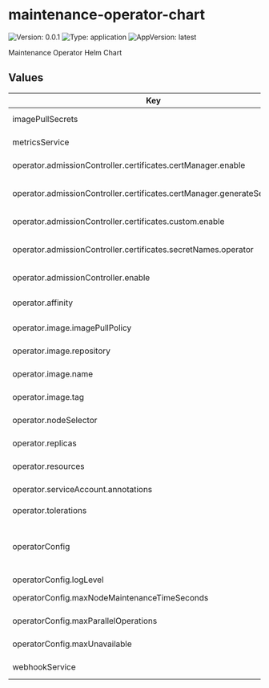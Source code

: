 # maintenance-operator-chart

![Version: 0.0.1](https://img.shields.io/badge/Version-0.0.1-informational?style=flat-square) ![Type: application](https://img.shields.io/badge/Type-application-informational?style=flat-square) ![AppVersion: latest](https://img.shields.io/badge/AppVersion-latest-informational?style=flat-square)

Maintenance Operator Helm Chart

## Values

| Key | Type | Default | Description |
|-----|------|---------|-------------|
| imagePullSecrets | list | `[]` | image pull secrets for the operator |
| metricsService | object | `{"ports":[{"name":"https","port":8443,"protocol":"TCP","targetPort":"https"}],"type":"ClusterIP"}` | metrics service configurations |
| operator.admissionController.certificates.certManager.enable | bool | `true` | use cert-manager for certificates |
| operator.admissionController.certificates.certManager.generateSelfSigned | bool | `true` | generate self-signed certificiates with cert-manager |
| operator.admissionController.certificates.custom.enable | bool | `false` | enable custom certificates using secrets |
| operator.admissionController.certificates.secretNames.operator | string | `"operator-webhook-cert"` | secret name containing certificates for the operator admission controller |
| operator.admissionController.enable | bool | `true` | enable admission controller of the operator |
| operator.affinity | object | `{"nodeAffinity":{"preferredDuringSchedulingIgnoredDuringExecution":[{"preference":{"matchExpressions":[{"key":"node-role.kubernetes.io/master","operator":"Exists"}]},"weight":1},{"preference":{"matchExpressions":[{"key":"node-role.kubernetes.io/control-plane","operator":"Exists"}]},"weight":1}]}}` | node affinity for the operator |
| operator.image.imagePullPolicy | string | `nil` | image pull policy for the operator image |
| operator.image.repository | string | `"ghcr.io/mellanox"` | repository to use for the operator image |
| operator.image.name | string | `"maintenance-operator"` | image name to use for the operator image |
| operator.image.tag | string | `nil` | image tag to use for the operator image |
| operator.nodeSelector | object | `{}` | node selector for the operator |
| operator.replicas | int | `1` | operator deployment number of repplicas |
| operator.resources | object | `{"limits":{"cpu":"500m","memory":"128Mi"},"requests":{"cpu":"10m","memory":"64Mi"}}` | specify resource requests and limits for the operator |
| operator.serviceAccount.annotations | object | `{}` | set annotations for the operator service account |
| operator.tolerations | list | `[{"effect":"NoSchedule","key":"node-role.kubernetes.io/master","operator":"Exists"},{"effect":"NoSchedule","key":"node-role.kubernetes.io/control-plane","operator":"Exists"}]` | toleration for the operator |
| operatorConfig | object | `{"logLevel":"info","maxNodeMaintenanceTimeSeconds":null,"maxParallelOperations":null,"maxUnavailable":null}` | operator configuration values. fields here correspond to fields in MaintenanceOperatorConfig CR |
| operatorConfig.logLevel | string | `"info"` | log level configuration |
| operatorConfig.maxNodeMaintenanceTimeSeconds | string | `nil` | max time for node maintenance |
| operatorConfig.maxParallelOperations | string | `nil` | max number of parallel operations |
| operatorConfig.maxUnavailable | string | `nil` | max number of unavailable nodes |
| webhookService | object | `{"ports":[{"port":443,"protocol":"TCP","targetPort":9443}],"type":"ClusterIP"}` | webhook service configurations |

